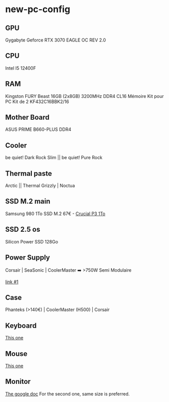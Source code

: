 # new-pc-config

## GPU
Gygabyte Geforce RTX 3070 EAGLE OC REV 2.0

## CPU
Intel I5 12400F

## RAM
Kingston FURY Beast 16GB (2x8GB) 3200MHz DDR4 CL16 Mémoire Kit pour PC Kit de 2 KF432C16BBK2/16

## Mother Board
ASUS PRIME B660-PLUS DDR4

## Cooler
be quiet! Dark Rock Slim || be quiet! Pure Rock

## Thermal paste
Arctic || Thermal Grizzly | Noctua

## SSD M.2 main
Samsung 980 1To SSD M.2
67€ - [Crucial P3 1To](https://www.amazon.fr/dp/B0B25LZGGW?smid=A1X6FK5RDHNB96&tag=ugcdealabs02-21&ascsubtag=1355074831)

## SSD 2.5 os
Silicon Power SSD 128Go

## Power Supply
Corsair | SeaSonic | CoolerMaster ➡️ >750W Semi Modulaire

[link #1](https://www.amazon.fr/Cooler-Master-Allimentation-Ventilateur-Temperature/dp/B08BKPQQDD?__mk_fr_FR=%C3%85M%C3%85%C5%BD%C3%95%C3%91&crid=1W2CNBI73FG3H&keywords=Cooler%2BMaster%2BMWE%2B850&qid=1667132860&qu=eyJxc2MiOiIwLjc3IiwicXNhIjoiMC4wMCIsInFzcCI6IjAuMDAifQ%3D%3D&sprefix=cooler%2Bmaster%2Bmwe%2B850%2Caps%2C62&sr=8-3&linkCode=sl1&tag=fnkhar-21&linkId=7545df2640a7452e347f1c7d751c876f&language=fr_FR&ref_=as_li_ss_tl&th=1)

## Case
Phanteks (>140€) | CoolerMaster (H500) | Corsair

## Keyboard
[This one](https://www.logitechg.com/fr-fr/products/gaming-keyboards/g512-mechanical-gaming-keyboard.920-009434.html?addisttype=u&gclid=CjwKCAjwh4ObBhAzEiwAHzZYU_hw7eWgsencMM9pOi4oDW8SueHYeBkBp4SQMN8Jvf9PjCUn_sTz5hoCXk0QAvD_BwE)

## Mouse
[This one](https://www.logitechg.com/fr-fr/products/gaming-mice/g502-lightspeed-wireless-gaming-mouse.910-005568.html)

## Monitor
[The google doc](https://docs.google.com/document/d/1qnXRs6T4-lPgneQ-i4J7dpr9vLhzpBbDQosQxAa2Xfo/edit)
For the second one, same size is preferred.
